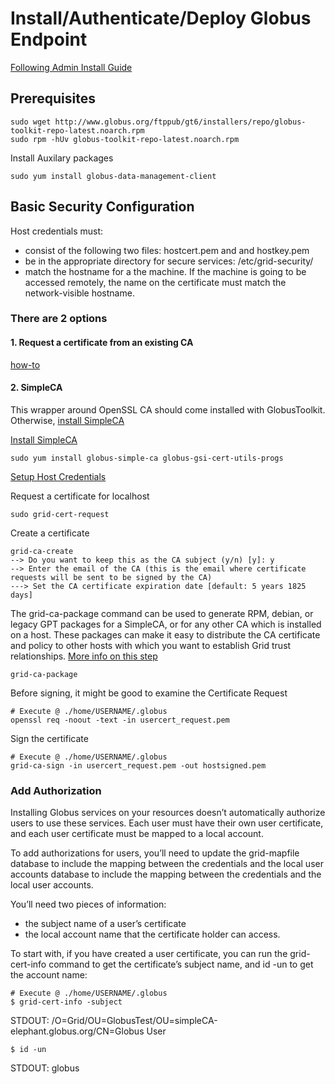 # Install/Authenticate/Deploy Globus Endpoint
[Following Admin Install Guide](toolkit.globus.org/toolkit/docs/latest-stable/admin/install/)

## Prerequisites
```
sudo wget http://www.globus.org/ftppub/gt6/installers/repo/globus-toolkit-repo-latest.noarch.rpm
sudo rpm -hUv globus-toolkit-repo-latest.noarch.rpm
```

Install Auxilary packages
```
sudo yum install globus-data-management-client
```

## Basic Security Configuration
Host credentials must:

- consist of the following two files: hostcert.pem and and hostkey.pem
- be in the appropriate directory for secure services: /etc/grid-security/
- match the hostname for a the machine. If the machine is going to be accessed remotely, the name on the certificate must match the network-visible hostname.

### There are 2 options
#### 1. Request a certificate from an existing CA
[how-to](http://toolkit.globus.org/toolkit/docs/latest-stable/gsic/admin/index.html#gsic-configuring)

#### 2. SimpleCA
This wrapper around OpenSSL CA should come installed with GlobusToolkit. Otherwise, [install SimpleCA](http://toolkit.globus.org/toolkit/docs/latest-stable/admin/install/appendix.html#gtadmin-simpleca)

[Install SimpleCA](http://toolkit.globus.org/toolkit/docs/latest-stable/admin/install/appendix.html#simpleca-admin-installing)
```
sudo yum install globus-simple-ca globus-gsi-cert-utils-progs
```
[Setup Host Credentials](http://grid.ncsa.illinois.edu/myproxy/fromscratch.html#simpleca_setup)

Request a certificate for localhost
```
sudo grid-cert-request 
```

Create a certificate
```
grid-ca-create
--> Do you want to keep this as the CA subject (y/n) [y]: y
--> Enter the email of the CA (this is the email where certificate
requests will be sent to be signed by the CA)
---> Set the CA certificate expiration date [default: 5 years 1825 days]
```

The grid-ca-package command can be used to generate RPM, debian, or legacy GPT packages for a SimpleCA, or for any other CA which is installed on a host. These packages can make it easy to distribute the CA certificate and policy to other hosts with which you want to establish Grid trust relationships.
[More info on this step](http://toolkit.globus.org/toolkit/docs/latest-stable/simpleca/admin/index.html#grid-ca-package)
```
grid-ca-package
```

Before signing, it might be good to examine the Certificate Request
```
# Execute @ ./home/USERNAME/.globus
openssl req -noout -text -in usercert_request.pem 

```

Sign the certificate
```
# Execute @ ./home/USERNAME/.globus
grid-ca-sign -in usercert_request.pem -out hostsigned.pem
```

### Add Authorization
Installing Globus services on your resources doesn’t automatically authorize users to use these services. Each user must have their own user certificate, and each user certificate must be mapped to a local account.

To add authorizations for users, you’ll need to update the grid-mapfile database to include the mapping between the credentials and the local user accounts database to include the mapping between the credentials and the local user accounts.

You’ll need two pieces of information:
- the subject name of a user’s certificate
- the local account name that the certificate holder can access.

To start with, if you have created a user certificate, you can run the grid-cert-info command to get the certificate’s subject name, and id -un to get the account name:
```
# Execute @ ./home/USERNAME/.globus
$ grid-cert-info -subject
```
STDOUT:
/O=Grid/OU=GlobusTest/OU=simpleCA-elephant.globus.org/CN=Globus User

```
$ id -un
```
STDOUT:
globus

















